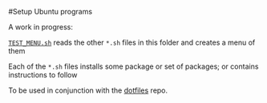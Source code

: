 #Setup Ubuntu programs

A work in progress: 

[```TEST_MENU.sh```](https://github.com/grfiv/ubuntu_setup_scripts/blob/master/TEST_MENU.sh) reads the other ```*.sh``` files in this folder and creates a menu of them

Each of the ```*.sh``` files installs some package or set of packages; or contains instructions to follow

To be used in conjunction with the [dotfiles](http://github.com/grfiv/dotfiles) repo.
